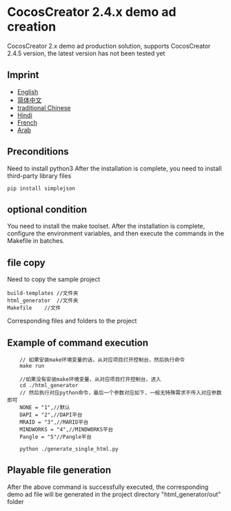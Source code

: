 # CocosCreator 2.4.x demo ad creation

CocosCreator 2.x demo ad production solution, supports CocosCreator 2.4.5 version, the latest version has not been tested yet

## Imprint

-   [English](README.en.md)
-   [简体中文](README.zh-CN.md)
-   [traditional Chinese](README.zh-TW.md)
-   [Hindi](README.hi.md)
-   [French](README.fr.md)
-   [Arab](README.ar.md)

## Preconditions

Need to install python3
After the installation is complete, you need to install third-party library files

```shell
pip install simplejson

```

## optional condition

You need to install the make toolset. After the installation is complete, configure the environment variables, and then execute the commands in the Makefile in batches.

## file copy

Need to copy the sample project

```shell
build-templates //文件夹
html_generator  //文件夹
Makefile    //文件
```

Corresponding files and folders to the project

## Example of command execution

```shell
    // 如果安装make环境变量的话，从对应项目打开控制台，然后执行命令
    make run
```

```shell
    //如果没有安装make环境变量，从对应项目打开控制台，进入
    cd ./html_generator
    // 然后执行对应python命令，最后一个参数对应如下，一般无特殊需求不传入对应参数即可
    NONE = "1",//默认
    DAPI = "2",//DAPI平台
    MRAID = "3",//MARID平台
    MINDWORKS = "4",//MINDWORKS平台
    Pangle = "5"//Pangle平台
```

```shell
    python ./generate_single_html.py
```

## Playable file generation

After the above command is successfully executed, the corresponding demo ad file will be generated in the project directory "html_generator/out" folder
